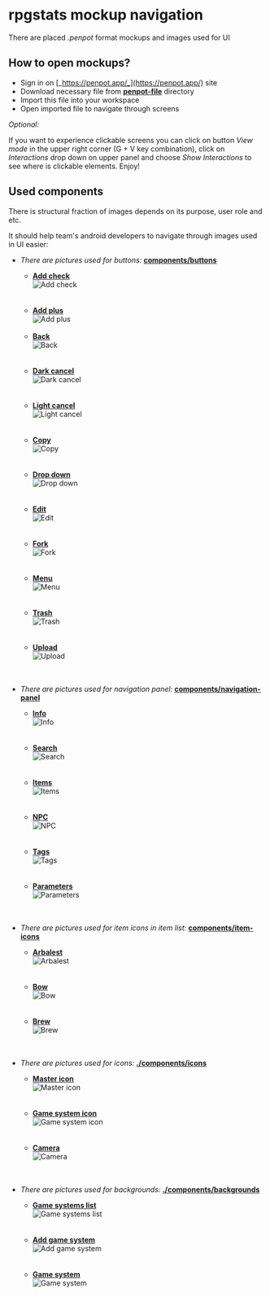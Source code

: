 # rpgstats mockup navigation

There are placed _.penpot_ format mockups and images used for UI

## How to open mockups?

* Sign in on [_https://penpot.app/_](https://penpot.app/) site
* Download necessary file from [**penpot-file**](penpot-files) directory
* Import this file into your workspace
* Open imported file to navigate through screens

_Optional:_ 

If you want to experience clickable screens you can click on button *View mode* in the upper right corner (G + V key combination), click on *Interactions* drop down on upper panel and choose *Show Interactions* to see where is clickable elements. Enjoy!

## Used components
There is structural fraction of images depends on its purpose, user role and etc.

It should help team's android developers to navigate through images used in UI easier:

* _There are pictures used for buttons:_ [**components/buttons**](components/buttons)

	* [**Add check**](components/buttons/add_check.png)<br/>
  ![Add check](components/buttons/add_check.png)<br/><br/><br/>
	* [**Add plus**](components/buttons/add_plus.png)<br/>
  ![Add plus](components/buttons/add_plus.png)<br/><br/>
	* [**Back**](components/buttons/back.png)<br/>
  ![Back](components/buttons/back.png)<br/><br/><br/>
	* [**Dark cancel**](components/buttons/cancel_dark.png)<br/>
  ![Dark cancel](components/buttons/cancel_dark.png)<br/><br/><br/>
	* [**Light cancel**](components/buttons/cancel_light.png)<br/>
  ![Light cancel](components/buttons/cancel_light.png)<br/><br/><br/>
	* [**Copy**](components/buttons/copy.png)<br/>
  ![Copy](components/buttons/copy.png)<br/><br/><br/>
	* [**Drop down**](components/buttons/drop_down.png)<br/>
  ![Drop down](components/buttons/drop_down.png)<br/><br/><br/>
	* [**Edit**](components/buttons/edit.png)<br/>
  ![Edit](components/buttons/edit.png)<br/><br/><br/>
	* [**Fork**](components/buttons/fork.png)<br/>
  ![Fork](components/buttons/fork.png)<br/><br/><br/>
	* [**Menu**](components/buttons/menu.png)<br/>
  ![Menu](components/buttons/menu.png)<br/><br/><br/>
	* [**Trash**](components/buttons/trash.png)<br/>
  ![Trash](components/buttons/trash.png)<br/><br/><br/>
	* [**Upload**](components/buttons/upload.png)<br/>
  ![Upload](components/buttons/upload.png)<br/><br/><br/>

* _There are pictures used for navigation panel:_ [**components/navigation-panel**](components/navigation-panel)

	* [**Info**](components/navigation-panel/info.png)<br/>
  ![**Info**](components/navigation-panel/info.png)<br/><br/><br/>
	* [**Search**](components/navigation-panel/search.png)<br/>
  ![**Search**](components/navigation-panel/search.png)<br/><br/><br/>
	* [**Items**](components/navigation-panel/items.png)<br/>
  ![**Items**](components/navigation-panel/items.png)<br/><br/><br/>
	* [**NPC**](components/navigation-panel/npc.png)<br/>
  ![**NPC**](components/navigation-panel/npc.png)<br/><br/><br/>
	* [**Tags**](components/navigation-panel/tags.png)<br/>
  ![**Tags**](components/navigation-panel/tags.png)<br/><br/><br/>
	* [**Parameters**](components/navigation-panel/parameters.png)<br/>
  ![**Parameters**](components/navigation-panel/parameters.png)<br/><br/><br/>

* _There are pictures used for item icons in item list:_ [**components/item-icons**](components/item-icons)

	* [**Arbalest**](components/item-icons/arbalest.png)<br/>
  ![**Arbalest**](components/item-icons/arbalest.png)<br/><br/><br/>
	* [**Bow**](components/item-icons/bow.png)<br/>
  ![**Bow**](components/item-icons/bow.png)<br/><br/><br/>
	* [**Brew**](components/item-icons/brew.png)<br/>
  ![**Brew**](components/item-icons/brew.png)<br/><br/><br/>

* _There are pictures used for icons:_ [**./components/icons**](components/icons)

	* [**Master icon**](components/icons/master_icon.png)<br/>
  ![**Master icon**](components/icons/master_icon.png)<br/><br/><br/>
	* [**Game system icon**](components/icons/game_system_icon.png)<br/>
  ![**Game system icon**](components/icons/game_system_icon.png)<br/><br/><br/>
	* [**Camera**](components/icons/camera.png)<br/>
  ![**Camera**](components/icons/camera.png)<br/><br/><br/>

* _There are pictures used for backgrounds:_ [**./components/backgrounds**](components/backgrounds)

	* [**Game systems list**](components/backgrounds/game_systems_list_background.jpg)<br/>
  ![**Game systems list**](components/backgrounds/game_systems_list_background.jpg)<br/><br/><br/>
	* [**Add game system**](components/backgrounds/add_game_system_background.jpg)<br/>
  ![**Add game system**](components/backgrounds/add_game_system_background.jpg)<br/><br/><br/>
	* [**Game system**](components/backgrounds/game_system_background.png)<br/>
  ![**Game system**](components/backgrounds/game_system_background.png)<br/><br/><br/>
